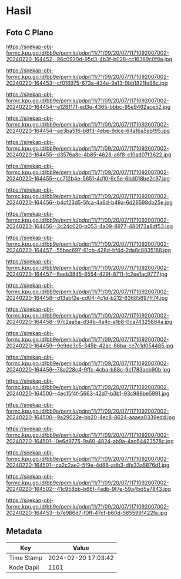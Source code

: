 # Hasil

## Foto C Plano

https://sirekap-obj-formc.kpu.go.id/bb9e/pemilu/pdpr/11/71/09/20/07/1171092007002-20240220-164452--96c0920d-95d3-4b3f-b028-cc16389c0f8a.jpg

https://sirekap-obj-formc.kpu.go.id/bb9e/pemilu/pdpr/11/71/09/20/07/1171092007002-20240220-164453--cf016975-673a-434e-9a13-9bb1821fe98c.jpg

https://sirekap-obj-formc.kpu.go.id/bb9e/pemilu/pdpr/11/71/09/20/07/1171092007002-20240220-164454--e1281171-ed3e-4365-bbbc-95e9462ace52.jpg

https://sirekap-obj-formc.kpu.go.id/bb9e/pemilu/pdpr/11/71/09/20/07/1171092007002-20240220-164454--ae3ba516-b8f3-4ebe-9dce-64a1ba5eb195.jpg

https://sirekap-obj-formc.kpu.go.id/bb9e/pemilu/pdpr/11/71/09/20/07/1171092007002-20240220-164455--d3576a8c-4b85-4628-a6f8-c10ad07f3622.jpg

https://sirekap-obj-formc.kpu.go.id/bb9e/pemilu/pdpr/11/71/09/20/07/1171092007002-20240220-164455--cc712b4e-5651-4d10-9c5e-6bd018be2c97.jpg

https://sirekap-obj-formc.kpu.go.id/bb9e/pemilu/pdpr/11/71/09/20/07/1171092007002-20240220-164456--b4cf23d5-5fca-4a6d-b49a-6d26598db25e.jpg

https://sirekap-obj-formc.kpu.go.id/bb9e/pemilu/pdpr/11/71/09/20/07/1171092007002-20240220-164456--3c24c020-b053-4a09-8977-480f73a8df53.jpg

https://sirekap-obj-formc.kpu.go.id/bb9e/pemilu/pdpr/11/71/09/20/07/1171092007002-20240220-164457--55bac697-61cb-428d-bf4d-2da8c8835188.jpg

https://sirekap-obj-formc.kpu.go.id/bb9e/pemilu/pdpr/11/71/09/20/07/1171092007002-20240220-164457--6eeb3845-8554-429f-8711-fc2ee1ac9777.jpg

https://sirekap-obj-formc.kpu.go.id/bb9e/pemilu/pdpr/11/71/09/20/07/1171092007002-20240220-164458--d13abf2e-cd04-4c1d-b212-63685697ff74.jpg

https://sirekap-obj-formc.kpu.go.id/bb9e/pemilu/pdpr/11/71/09/20/07/1171092007002-20240220-164458--97c2aa5a-d34b-4a4c-a1b8-0ca74325884a.jpg

https://sirekap-obj-formc.kpu.go.id/bb9e/pemilu/pdpr/11/71/09/20/07/1171092007002-20240220-164459--9e9de3c5-345b-42ac-86ba-ce7c1d054485.jpg

https://sirekap-obj-formc.kpu.go.id/bb9e/pemilu/pdpr/11/71/09/20/07/1171092007002-20240220-164459--78a228c4-9ffc-4cba-b88c-9c1783aeb90b.jpg

https://sirekap-obj-formc.kpu.go.id/bb9e/pemilu/pdpr/11/71/09/20/07/1171092007002-20240220-164500--4ec15f4f-5663-42d7-b3b1-93c988be5991.jpg

https://sirekap-obj-formc.kpu.go.id/bb9e/pemilu/pdpr/11/71/09/20/07/1171092007002-20240220-164500--9a29022e-bb20-4ec8-8624-aaaea0339edd.jpg

https://sirekap-obj-formc.kpu.go.id/bb9e/pemilu/pdpr/11/71/09/20/07/1171092007002-20240220-164501--0e6d9775-9a60-4824-ab9a-4ac64423578c.jpg

https://sirekap-obj-formc.kpu.go.id/bb9e/pemilu/pdpr/11/71/09/20/07/1171092007002-20240220-164501--ca2c2ae2-5f9e-4d88-adb3-dfe33a5876d1.jpg

https://sirekap-obj-formc.kpu.go.id/bb9e/pemilu/pdpr/11/71/09/20/07/1171092007002-20240220-164502--41c958bb-b66f-4adb-9f7e-59a4bd5a7843.jpg

https://sirekap-obj-formc.kpu.go.id/bb9e/pemilu/pdpr/11/71/09/20/07/1171092007002-20240220-164453--b7e986d7-f0ff-47cf-b60d-5655991422fa.jpg


## Metadata

| Key        | Value               |
| ---------- | ------------------- |
| Time Stamp | 2024-02-20 17:03:42 |
| Kode Dapil | 1101                |



